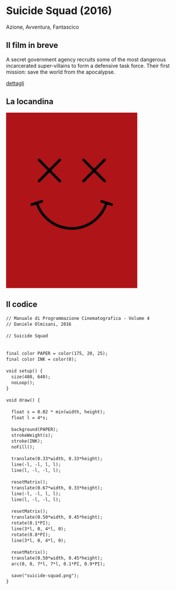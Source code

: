 # Suicide Squad (2016)

Azione, Avventura, Fantascico

## Il film in breve
A secret government agency recruits some of the most dangerous incarcerated super-villains to form a defensive task force. Their first mission: save the world from the apocalypse.

[dettagli](https://www.imdb.com/title/tt1386697/)

## La locandina
<img src="suicide-squad.png"  width="360px" title="Suicide Squad">


## Il codice
```processing
// Manuale di Programmazione Cinematografica - Volume 4
// Daniele Olmisani, 2016

// Suicide Squad


final color PAPER = color(175, 20, 25);
final color INK = color(0);

void setup() {
  size(480, 640);
  noLoop();
}

void draw() {
  
  float s = 0.02 * min(width, height);
  float l = 4*s;
  
  background(PAPER);
  strokeWeight(s);
  stroke(INK);
  noFill();
  
  translate(0.33*width, 0.33*height);
  line(-l, -l, l, l);
  line(l, -l, -l, l);
  
  resetMatrix();
  translate(0.67*width, 0.33*height);
  line(-l, -l, l, l);
  line(l, -l, -l, l);
  
  resetMatrix();
  translate(0.50*width, 0.45*height);
  rotate(0.1*PI);
  line(3*l, 0, 4*l, 0);
  rotate(0.8*PI);
  line(3*l, 0, 4*l, 0);
  
  resetMatrix();
  translate(0.50*width, 0.45*height);
  arc(0, 0, 7*l, 7*l, 0.1*PI, 0.9*PI);
  
  save("suicide-squad.png");
}
```

